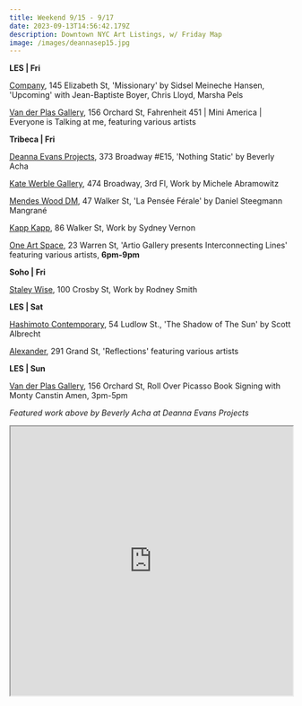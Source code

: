 ```yaml
---
title: Weekend 9/15 - 9/17
date: 2023-09-13T14:56:42.179Z
description: Downtown NYC Art Listings, w/ Friday Map
image: /images/deannasep15.jpg
---
```

**L﻿ES | Fri**

[Company](https://companygallery.us/), 145 Elizabeth St, 'Missionary' by Sidsel Meineche Hansen, 'Upcoming' with Jean-Baptiste Boyer, Chris Lloyd, Marsha Pels

[Van der Plas Gallery](https://www.vanderplasgallery.com/), 156 Orchard St, Fahrenheit 451 | Mini America | Everyone is Talking at me, featuring various artists 

**Tribeca | Fri**

[Deanna Evans Projects](https://www.deannaevansprojects.com/beverly-acha-nothing-static), 373 Broadway #E15, 'Nothing Static' by Beverly Acha

[Kate Werble Gallery](https://www.katewerblegallery.com/), 474 Broadway, 3rd Fl, Work by Michele Abramowitz

[Mendes Wood DM](https://mendeswooddm.com/en/exhibition/la-pensee-ferale), 47 Walker St, 'La Pensée Férale' by Daniel Steegmann Mangrané

[Kapp Kapp](https://www.kappkapp.com/exhibitions/sydney-vernon), 86 Walker St, Work by Sydney Vernon

[One Art Space](https://oneartspace.com/artio-gallery-in-new-york-city-sept-15th-to-sept-20th-2023/), 23 Warren St, 'Artio Gallery presents Interconnecting Lines' featuring various artists, **6pm-9pm**

**Soho | Fri** 

[Staley Wise](https://www.staleywise.com/exhibitions/rodney-smith2), 100 Crosby St, Work by Rodney Smith

**L﻿ES | Sat**

[Hashimoto Contemporary](https://www.hashimotocontemporary.com/exhibitions/245-scott-albrecht-the-shadow-of-the-sun/), 54 Ludlow St., 'The Shadow of The Sun' by Scott Albrecht

[Alexander](https://www.alexandregallery.com/exhibitions), 291 Grand St, 'Reflections' featuring various artists

**L﻿ES | Sun**

[Van der Plas Gallery](https://www.vanderplasgallery.com/), 156 Orchard St, Roll Over Picasso Book Signing with Monty Canstin Amen, 3pm-5pm

*F﻿eatured work above by Beverly Acha at Deanna Evans Projects*

<iframe src="https://www.google.com/maps/d/u/1/embed?mid=1iyt7uWgZQmCT0BHP8opgqYy2MTaNSIo&ehbc=2E312F" width="100%" height="480"></iframe>